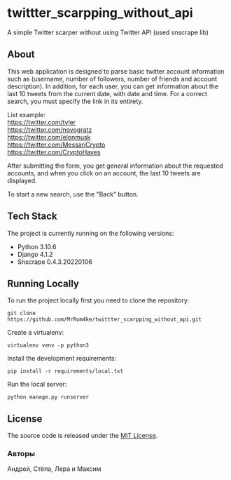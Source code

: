 # twittter_scarpping_without_api
A simple Twitter scarper without using Twitter API (used snscrape lib)

## About

This web application is designed to parse basic twitter account information such as (username, number of followers, number of friends and account description). In addition, for each user, you can get information about the last 10 tweets from the current date, with date and time. For a correct search, you must specify the link in its entirety.

List example: <br>
https://twitter.com/tyler <br>
https://twitter.com/novogratz <br>
https://twitter.com/elonmusk <br>
https://twitter.com/MessariCrypto <br>
https://twitter.com/CryptoHayes

After submitting the form, you get general information about the requested accounts, and when you click on an account, the last 10 tweets are displayed.

To start a new search, use the "Back" button.

## Tech Stack

The project is currently running on the following versions:

* Python 3.10.6
* Django 4.1.2
* Snscrape 0.4.3.20220106

## Running Locally

To run the project locally first you need to clone the repository:

```
git clone https://github.com/MrRom4ke/twittter_scarpping_without_api.git
```

Create a virtualenv:

```
virtualenv venv -p python3
```

Install the development requirements:

```
pip install -r requirements/local.txt
```

Run the local server:

```
python manage.py runserver
```

## License

The source code is released under the [MIT License](https://github.com/vitorfs/parsifal/blob/master/LICENSE).

### Авторы
Андрей, Стёпа, Лера и Максим 
